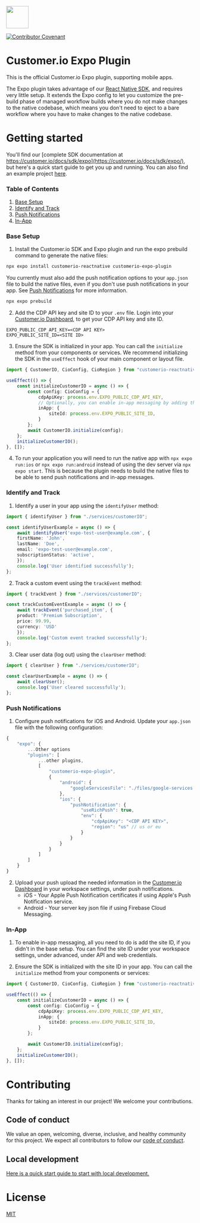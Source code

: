 <p>
  <a href="https://customer.io">
    <img src="https://avatars.githubusercontent.com/u/1152079?s=200&v=4" height="60">
  </a>
</p>

[![Contributor Covenant](https://img.shields.io/badge/Contributor%20Covenant-2.0-4baaaa.svg)](CODE_OF_CONDUCT.md)

# Customer.io Expo Plugin

This is the official Customer.io Expo plugin, supporting mobile apps.

The Expo plugin takes advantage of our [React Native SDK](https://github.com/customerio/customerio-reactnative), and requires very little setup. It extends the Expo config to let you customize the pre-build phase of managed workflow builds where you do not make changes to the native codebase, which means you don't need to eject to a bare workflow where you have to make changes to the native codebase.

# Getting started

You'll find our [complete SDK documentation at https://customer.io/docs/sdk/expo](https://customer.io/docs/sdk/expo/), but here's a quick start guide to get you up and running. You can also find an example project [here](/example-projects/cio-expo-sdk-getting-started).

### Table of Contents
1. [Base Setup](#base-setup)
2. [Identify and Track](#identify-and-track)
3. [Push Notifications](#push-notifications)
4. [In-App](#in-app)

### Base Setup

1. Install the Customer.io SDK and Expo plugin and run the expo prebuild command to generate the native files:

```bash
npx expo install customerio-reactnative customerio-expo-plugin
```
You currently must also add the push notification options to your `app.json` file to build the native files, even if you don't use push notifications in your app. See [Push Notifications](#push-notifications) for more information.
```bash
npx expo prebuild
```

2. Add the CDP API key and site ID to your `.env` file. Login into your [Customer.io Dashboard](https://fly.customer.io/), to get your CDP API key and site ID.

```
EXPO_PUBLIC_CDP_API_KEY=<CDP API KEY>
EXPO_PUBLIC_SITE_ID=<SITE ID>
```

3. Ensure the SDK is initialized in your app. You can call the `initialize` method from your components or services. We recommend initializing the SDK in the `useEffect` hook of your main component or layout file.
```typescript
import { CustomerIO, CioConfig, CioRegion } from "customerio-reactnative";

useEffect(() => {
    const initializeCustomerIO = async () => {
        const config: CioConfig = {
            cdpApiKey: process.env.EXPO_PUBLIC_CDP_API_KEY,
            // Optionally, you can enable in-app messaging by adding the site ID
            inApp: {
                siteId: process.env.EXPO_PUBLIC_SITE_ID,
            }
        };
        await CustomerIO.initialize(config);
    };
    initializeCustomerIO();
}, []);
```

4. To run your application you will need to run the native app with `npx expo run:ios` or `npx expo run:android` instead of using the dev server via `npx expo start`. This is because the plugin needs to build the native files to be able to send push notifications and in-app messages.


### Identify and Track

1. Identify a user in your app using the `identifyUser` method:

```typescript
import { identifyUser } from "./services/customerIO";

const identifyUserExample = async () => {
    await identifyUser('expo-test-user@example.com', {
    firstName: 'John',
    lastName: 'Doe',
    email: 'expo-test-user@example.com',
    subscriptionStatus: 'active',
    });
    console.log('User identified successfully');
};
   ```

2. Track a custom event using the `trackEvent` method:

```typescript
import { trackEvent } from "./services/customerIO";

const trackCustomEventExample = async () => {
    await trackEvent('purchased_item', {
    product: 'Premium Subscription',
    price: 99.99,
    currency: 'USD'
    });
    console.log('Custom event tracked successfully');
};
```

3. Clear user data (log out) using the `clearUser` method:

```typescript
import { clearUser } from "./services/customerIO";

const clearUserExample = async () => {
    await clearUser();
    console.log('User cleared successfully');
};
```

### Push Notifications

1. Configure push notifications for iOS and Android. Update your `app.json` file with the following configuration:

```js
{
    "expo": {
        ...Other options
        "plugins": [
            ...other plugins,
            [ 
                "customerio-expo-plugin",
                {
                    "android": {
                        "googleServicesFile": "./files/google-services.json"
                    },
                    "ios": {
                        "pushNotification": {
                            "useRichPush": true,
                            "env": {
                                "cdpApiKey": "<CDP API KEY>",
                                "region": "us" // us or eu
                            }
                        }
                    }
                }
            ]
        ]
    }
}
```

2. Upload your push upload the needed information in the [Customer.io Dashboard](https://fly.customer.io/) in your workspace settings, under push notifications.
    * iOS - Your Apple Push Notification certificates if using Apple's Push Notification service.
    * Android - Your server key json file if using Firebase Cloud Messaging.

### In-App

1. To enable in-app messaging, all you need to do is add the site ID, if you didn't in the base setup. You can find the site ID under your workspace settings, under advanced, under API and web credentials.

2. Ensure the SDK is initialized with the site ID in your app. You can call the `initialize` method from your components or services:

```typescript
import { CustomerIO, CioConfig, CioRegion } from "customerio-reactnative";

useEffect(() => {
    const initializeCustomerIO = async () => {
        const config: CioConfig = {
            cdpApiKey: process.env.EXPO_PUBLIC_CDP_API_KEY,
            inApp: {
                siteId: process.env.EXPO_PUBLIC_SITE_ID,
            }
        };

        await CustomerIO.initialize(config);
    };
    initializeCustomerIO();
}, []);
```

# Contributing

Thanks for taking an interest in our project! We welcome your contributions.

## Code of conduct

We value an open, welcoming, diverse, inclusive, and healthy community for this project. We expect all  contributors to follow our [code of conduct](CODE_OF_CONDUCT.md).

## Local development

[Here is a quick start guide to start with local development.](/local-development-readme.md)

# License

[MIT](LICENSE)
